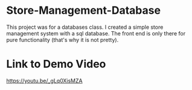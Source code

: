 # Store-Management-Database
This project was for a databases class. 
I created a simple store management system with a sql database. 
The front end is only there for pure functionality (that's why it is not pretty).

# Link to Demo Video
https://youtu.be/_gLq0XisMZA
